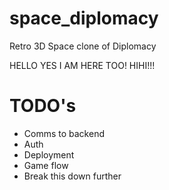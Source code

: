 # space_diplomacy

Retro 3D Space clone of Diplomacy

HELLO YES I AM HERE TOO! HIHI!!!

# TODO's

-   Comms to backend
-   Auth
-   Deployment
-   Game flow
-   Break this down further
